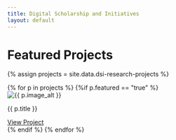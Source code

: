 ```yaml
---
title: Digital Scholarship and Initiatives
layout: default
---
```

# Featured Projects

{% assign projects = site.data.dsi-research-projects %}
<div class="row">
    {% for p in projects %}
        {%if p.featured == "true" %}
        <div class="col-md-3">
            <div class="card text-center mb-4">
                <img src="{{ p.image }}" class="card-img-top" alt="{{ p.image_alt }}">
                <div class="card-body">
                    <p class="card-title">{{ p.title }}</p>
                    <a href="{{ p.link }}" class="btn btn-outline-primary" target="_blank"      rel="noopener">View Project</a>
                </div>
            </div>
        </div>
        {% endif %}
    {% endfor %}
</div>